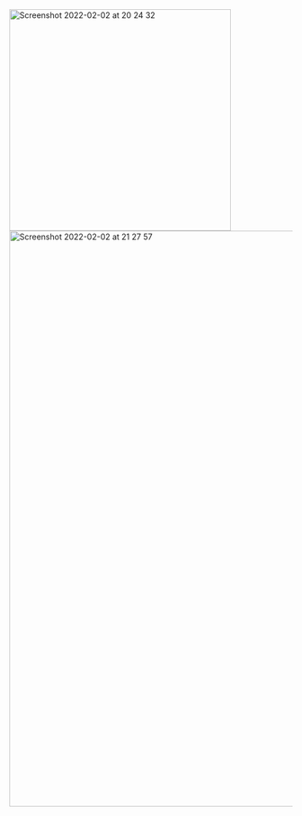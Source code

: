 <img width="394" alt="Screenshot 2022-02-02 at 20 24 32" src="https://user-images.githubusercontent.com/89366347/152144857-3fcb5cf7-d07b-41a2-9740-ea6e8d632629.png">
<img width="1024" alt="Screenshot 2022-02-02 at 21 27 57" src="https://user-images.githubusercontent.com/89366347/152153602-bb0a993b-122c-4e20-9466-8c2eb19776c0.png">
